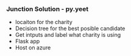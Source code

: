 ### Junction Solution - py.yeet





- locaiton for the charity
- Decision tree for the best posible candidate
- Get intputs and label what charity is using
- Flask app
- Host on azure
